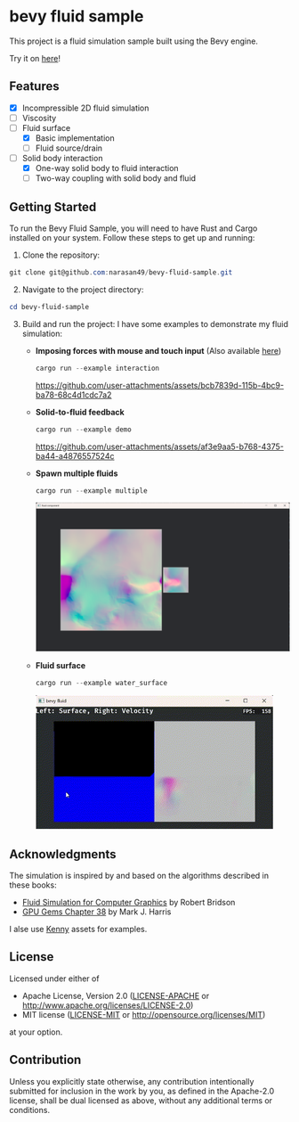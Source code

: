 # bevy fluid sample

This project is a fluid simulation sample built using the Bevy engine.

Try it on [here](https://narasan49.github.io/bevy-fluid-sample/)!

## Features
- [x] Incompressible 2D fluid simulation
- [ ] Viscosity
- [ ] Fluid surface
  - [x] Basic implementation
  - [ ] Fluid source/drain
- [ ] Solid body interaction
  - [x] One-way solid body to fluid interaction
  - [ ] Two-way coupling with solid body and fluid

## Getting Started

To run the Bevy Fluid Sample, you will need to have Rust and Cargo installed on your system. Follow these steps to get up and running:

1. Clone the repository:
```ps1
git clone git@github.com:narasan49/bevy-fluid-sample.git
```

2. Navigate to the project directory:

```ps1
cd bevy-fluid-sample
```

3. Build and run the project:
I have some examples to demonstrate my fluid simulation:
    - **Imposing forces with mouse and touch input**
      (Also available [here](https://narasan49.github.io/bevy-fluid-sample/))
      ```ps1
      cargo run --example interaction
      ```
      https://github.com/user-attachments/assets/bcb7839d-115b-4bc9-ba78-68c4d1cdc7a2
      
    - **Solid-to-fluid feedback**

      ```ps1
      cargo run --example demo
      ```
      https://github.com/user-attachments/assets/af3e9aa5-b768-4375-ba44-a4876557524c

    - **Spawn multiple fluids**
      ```ps1
      cargo run --example multiple
      ```
      ![img](./docs/multiple_fluids.png)

    - **Fluid surface**
      ```ps1
      cargo run --example water_surface
      ```
      ![img](./docs/bevy-fluid-surface.gif)

## Acknowledgments
The simulation is inspired by and based on the algorithms described in these books:

- [Fluid Simulation for Computer Graphics](https://www.amazon.co.jp/dp/1482232839) by Robert Bridson
- [GPU Gems Chapter 38](https://developer.nvidia.com/gpugems/gpugems/part-vi-beyond-triangles/chapter-38-fast-fluid-dynamics-simulation-gpu) by Mark J. Harris

I alse use [Kenny](https://kenney.nl/) assets for examples.

## License

Licensed under either of

 * Apache License, Version 2.0
   ([LICENSE-APACHE](LICENSE-APACHE) or http://www.apache.org/licenses/LICENSE-2.0)
 * MIT license
   ([LICENSE-MIT](LICENSE-MIT) or http://opensource.org/licenses/MIT)

at your option.

## Contribution

Unless you explicitly state otherwise, any contribution intentionally submitted
for inclusion in the work by you, as defined in the Apache-2.0 license, shall be
dual licensed as above, without any additional terms or conditions.
